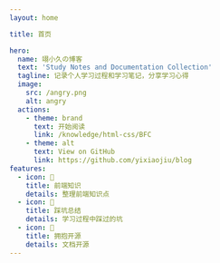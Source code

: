 ```yaml
---
layout: home

title: 首页

hero:
  name: 翊小久の博客
  text: 'Study Notes and Documentation Collection'
  tagline: 记录个人学习过程和学习笔记，分享学习心得
  image:
    src: /angry.png
    alt: angry
  actions:
    - theme: brand
      text: 开始阅读
      link: /knowledge/html-css/BFC
    - theme: alt
      text: View on GitHub
      link: https://github.com/yixiaojiu/blog
features:
  - icon: 📖
    title: 前端知识
    details: 整理前端知识点
  - icon: 🚚
    title: 踩坑总结
    details: 学习过程中踩过的坑
  - icon: 🚩
    title: 拥抱开源
    details: 文档开源
---
```

